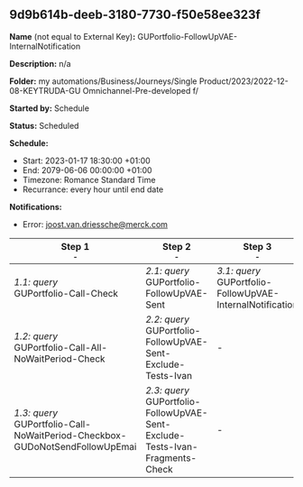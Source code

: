 ## 9d9b614b-deeb-3180-7730-f50e58ee323f

**Name** (not equal to External Key)**:** GUPortfolio-FollowUpVAE-InternalNotification

**Description:** n/a

**Folder:** my automations/Business/Journeys/Single Product/2023/2022-12-08-KEYTRUDA-GU Omnichannel-Pre-developed f/

**Started by:** Schedule

**Status:** Scheduled

**Schedule:**

* Start: 2023-01-17 18:30:00 +01:00
* End: 2079-06-06 00:00:00 +01:00
* Timezone: Romance Standard Time
* Recurrance: every hour until end date

**Notifications:**

* Error: joost.van.driessche@merck.com

| Step 1<br>_<small>-</small>_ | Step 2<br>_<small>-</small>_ | Step 3<br>_<small>-</small>_ | Step 4<br>_<small>-</small>_ |
| --- | --- | --- | --- |
| _1.1: query_<br>GUPortfolio-Call-Check | _2.1: query_<br>GUPortfolio-FollowUpVAE-Sent | _3.1: query_<br>GUPortfolio-FollowUpVAE-InternalNotification | _4.1: journeyEntry_<br>BE_NON_GUPortfolio_InternalNotification-FollowUp-Appointment-VisitedHCPs |
| _1.2: query_<br>GUPortfolio-Call-All-NoWaitPeriod-Check | _2.2: query_<br>GUPortfolio-FollowUpVAE-Sent-Exclude-Tests-Ivan | - | - |
| _1.3: query_<br>GUPortfolio-Call-NoWaitPeriod-Checkbox-GUDoNotSendFollowUpEmai | _2.3: query_<br>GUPortfolio-FollowUpVAE-Sent-Exclude-Tests-Ivan-Fragments-Check | - | - |
